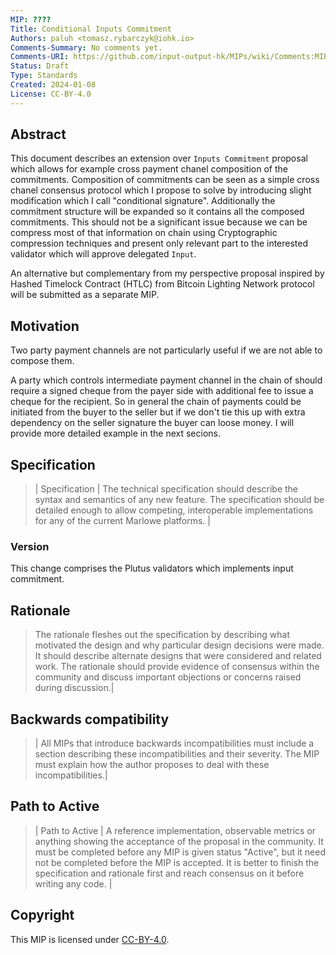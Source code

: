 ```yaml
---
MIP: ????
Title: Conditional Inputs Commitment
Authors: paluh <tomasz.rybarczyk@iohk.io>
Comments-Summary: No comments yet.
Comments-URI: https://github.com/input-output-hk/MIPs/wiki/Comments:MIP-????
Status: Draft
Type: Standards
Created: 2024-01-08
License: CC-BY-4.0
---
```



## Abstract

This document describes an extension over `Inputs Commitment` proposal which allows for example cross payment chanel composition of the commitments. Composition of commitments can be seen as a simple cross chanel consensus protocol which I propose to solve by introducing slight modification which I call "conditional signature". Additionally the commitment structure will be expanded so it contains all the composed commitments. This should not be a significant issue because we can be compress most of that information on chain using Cryptographic compression techniques and present only relevant part to the interested validator which will approve delegated `Input`.

An alternative but complementary from my perspective proposal inspired by Hashed Timelock Contract (HTLC) from Bitcoin Lighting Network protocol will be submitted as a separate MIP.

## Motivation

Two party payment channels are not particularly useful if we are not able to compose them.


A party which controls intermediate payment channel in the chain of should require a signed cheque from the payer side with additional fee to issue a cheque for the recipient. So in general the chain of payments could be initiated from the buyer to the seller but if we don't tie this up with extra dependency on the seller signature the buyer can loose money. I will provide more detailed example in the next secions.



## Specification

> | Specification | The technical specification should describe the syntax and semantics of any new feature. The specification should be detailed enough to allow competing, interoperable implementations for any of the current Marlowe platforms. |

### Version

This change comprises the Plutus validators which implements input commitment.

## Rationale

> The rationale fleshes out the specification by describing what motivated the design and why particular design decisions were made. It should describe alternate designs that were considered and related work. The rationale should provide evidence of consensus within the community and discuss important objections or concerns raised during discussion.|

## Backwards compatibility

> | All MIPs that introduce backwards incompatibilities must include a section describing these incompatibilities and their severity. The MIP must explain how the author proposes to deal with these incompatibilities.|

## Path to Active

> | Path to Active | A reference implementation, observable metrics or anything showing the acceptance of the proposal in the community. It must be completed before any MIP is given status "Active", but it need not be completed before the MIP is accepted. It is better to finish the specification and rationale first and reach consensus on it before writing any code. |

## Copyright

This MIP is licensed under [CC-BY-4.0](https://creativecommons.org/licenses/by/4.0/legalcode).
